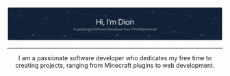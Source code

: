 ![Header](./Dion-Header.png)

<hr>
<p align="center">I am a passionate software developer who dedicates my free time to creating projects, ranging from Minecraft plugins to web development.</p>

